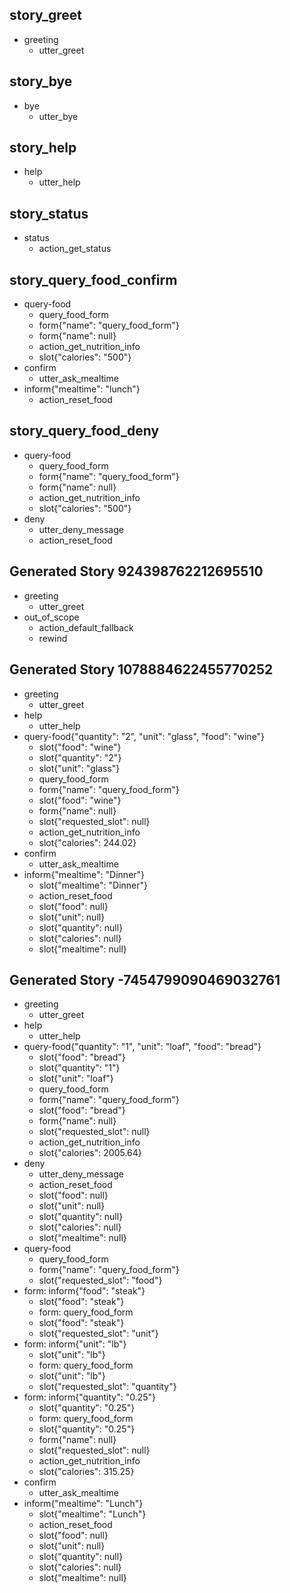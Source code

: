 ## story_greet
* greeting
    - utter_greet

## story_bye
* bye
    - utter_bye

## story_help
* help 
    - utter_help

## story_status
* status
    - action_get_status

## story_query_food_confirm
* query-food
    - query_food_form
    - form{"name": "query_food_form"}
    - form{"name": null}
    - action_get_nutrition_info
    - slot{"calories": "500"}
* confirm
    - utter_ask_mealtime
* inform{"mealtime": "lunch"}
    - action_reset_food

## story_query_food_deny
* query-food
    - query_food_form
    - form{"name": "query_food_form"}
    - form{"name": null}
    - action_get_nutrition_info
    - slot{"calories": "500"} 
* deny
    - utter_deny_message
    - action_reset_food

## Generated Story 924398762212695510
* greeting
    - utter_greet
* out_of_scope
    - action_default_fallback
    - rewind

## Generated Story 1078884622455770252
* greeting
    - utter_greet
* help
    - utter_help
* query-food{"quantity": "2", "unit": "glass", "food": "wine"}
    - slot{"food": "wine"}
    - slot{"quantity": "2"}
    - slot{"unit": "glass"}
    - query_food_form
    - form{"name": "query_food_form"}
    - slot{"food": "wine"}
    - form{"name": null}
    - slot{"requested_slot": null}
    - action_get_nutrition_info
    - slot{"calories": 244.02}
* confirm
    - utter_ask_mealtime
* inform{"mealtime": "Dinner"}
    - slot{"mealtime": "Dinner"}
    - action_reset_food
    - slot{"food": null}
    - slot{"unit": null}
    - slot{"quantity": null}
    - slot{"calories": null}
    - slot{"mealtime": null}

## Generated Story -7454799090469032761
* greeting
    - utter_greet
* help
    - utter_help
* query-food{"quantity": "1", "unit": "loaf", "food": "bread"}
    - slot{"food": "bread"}
    - slot{"quantity": "1"}
    - slot{"unit": "loaf"}
    - query_food_form
    - form{"name": "query_food_form"}
    - slot{"food": "bread"}
    - form{"name": null}
    - slot{"requested_slot": null}
    - action_get_nutrition_info
    - slot{"calories": 2005.64}
* deny
    - utter_deny_message
    - action_reset_food
    - slot{"food": null}
    - slot{"unit": null}
    - slot{"quantity": null}
    - slot{"calories": null}
    - slot{"mealtime": null}
* query-food
    - query_food_form
    - form{"name": "query_food_form"}
    - slot{"requested_slot": "food"}
* form: inform{"food": "steak"}
    - slot{"food": "steak"}
    - form: query_food_form
    - slot{"food": "steak"}
    - slot{"requested_slot": "unit"}
* form: inform{"unit": "lb"}
    - slot{"unit": "lb"}
    - form: query_food_form
    - slot{"unit": "lb"}
    - slot{"requested_slot": "quantity"}
* form: inform{"quantity": "0.25"}
    - slot{"quantity": "0.25"}
    - form: query_food_form
    - slot{"quantity": "0.25"}
    - form{"name": null}
    - slot{"requested_slot": null}
    - action_get_nutrition_info
    - slot{"calories": 315.25}
* confirm
    - utter_ask_mealtime
* inform{"mealtime": "Lunch"}
    - slot{"mealtime": "Lunch"}
    - action_reset_food
    - slot{"food": null}
    - slot{"unit": null}
    - slot{"quantity": null}
    - slot{"calories": null}
    - slot{"mealtime": null}

